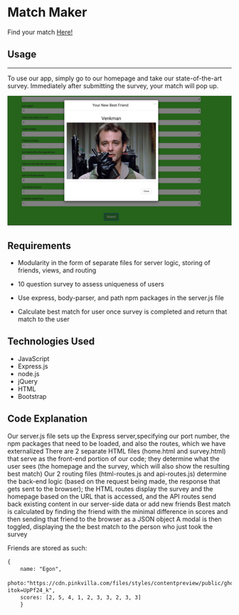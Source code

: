 # Match Maker



Find your match [Here!]()

## Usage
___

To use our app, simply go to our homepage and take our state-of-the-art survey. Immediately after submitting the survey, your match will pop up. 

![pic](img/img-1.png)


## Requirements
* Modularity in the form of separate files for server logic, storing of friends, views, and routing
* 10 question survey to assess uniqueness of users
* Use express, body-parser, and path npm packages in the server.js file

* Calculate best match for user once survey is completed and return that match to the user

## Technologies Used
* JavaScript
* Express.js
* node.js
* jQuery
* HTML
* Bootstrap

## Code Explanation
Our server.js file sets up the Express server,specifying our port number, the npm packages that need to be loaded, and also the routes, which we have externalized
There are 2 separate HTML files (home.html and survey.html) that serve as the front-end portion of our code; they determine what the user sees (the homepage and the survey, which will also show the resulting best match)
Our 2 routing files (html-routes.js and api-routes.js) determine the back-end logic (based on the request being made, the response that gets sent to the browser); the HTML routes display the survey and the homepage based on the URL that is accessed, and the API routes send back existing content in our server-side data or add new friends
Best match is calculated by finding the friend with the minimal difference in scores and then sending that friend to the browser as a JSON object
A modal is then toggled, displaying the the best match to the person who just took the survey

Friends are stored as such:
```
{
    name: "Egon",
	photo:"https://cdn.pinkvilla.com/files/styles/contentpreview/public/ghostbusters_3.jpg?itok=UpPf24_k",
	scores: [2, 5, 4, 1, 2, 3, 3, 2, 3, 3]
	}
```
